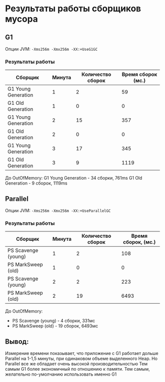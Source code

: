 # Результаты работы сборщиков мусора

## G1
Опции JVM:
```-Xms256m -Xmx256m -XX:+UseG1GC```

### Результаты работы 
Сборщик | Минута | Количество сборок | Время сборок (мс.)
------- | ------------ | ----------------- | ----------------
G1 Young Generation | 1 | 2 | 59
G1 Old Generation   | 1 | 0 | 0
G1 Young Generation | 2 | 15| 357
G1 Old Generation   | 2 | 0 | 0
G1 Young Generation | 3 | 17| 345
G1 Old Generation   | 3 | 9 | 1119

До OutOfMemory: 
G1 Young Generation - 34 сборки, 761ms
G1 Old Generation - 9 сборок, 1119ms

## Parallel
Опции JVM:
```-Xms256m -Xmx256m -XX:+UseParallelGC```
    
### Результаты работы 
Сборщик | Минута | Количество сборок | Время сборок, (мс.)
------- | ------------ | ----------------- | ----------------
PS Scavenge (young) | 1 | 2 | 108
PS MarkSweep (old)  | 1 | 0 | 0
PS Scavenge (young) | 2 | 2 | 223
PS MarkSweep (old)  | 2 | 19 | 6493

До OutOfMemory:  
* PS Scavenge (young) - 4 сборки, 331мс
* PS MarkSweep (old) - 19 сборок, 6493мс

## Вывод:
Измерение времени показывает, что приложение с G1 работает дольше Parallel на 1-1,5 минуты, при одинаковом объеме выделенного Heap. Но 
Parallel все же обладает очень высокой производительностью
Тем самым G1 более экономичный по отношению к памяти. Тем самым, желательно по-умолчанию использовать именно G1